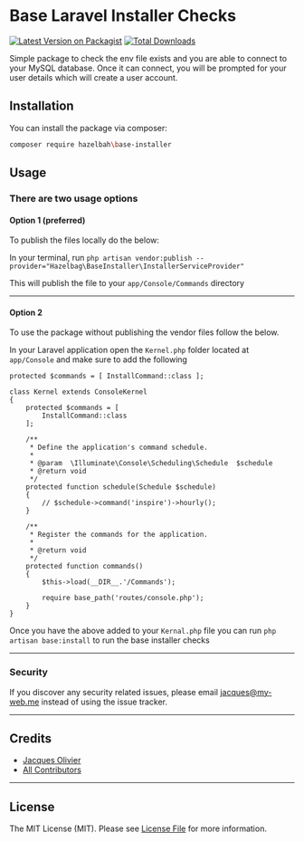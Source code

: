 # Base Laravel Installer Checks

[![Latest Version on Packagist](https://img.shields.io/packagist/v/hazelbag/base-installer.svg?style=flat-square)](https://packagist.org/packages/hazelbag/base-installer)
[![Total Downloads](https://img.shields.io/packagist/dt/hazelbag/base-installer.svg?style=flat-square)](https://packagist.org/packages/hazelbag/base-installer)

Simple package to check the env file exists and you are able to connect to your MySQL database. Once it can connect, you will be prompted for your user details which will create a user account.

## Installation

You can install the package via composer:

```bash
composer require hazelbah\base-installer
```

## Usage

### There are two usage options

#### Option 1 (preferred)

To publish the files locally do the below:

In your terminal, run `php artisan vendor:publish --provider="Hazelbag\BaseInstaller\InstallerServiceProvider"`

This will publish the file to your `app/Console/Commands` directory

---

#### Option 2

To use the package without publishing the vendor files follow the below.

In your Laravel application open the `Kernel.php` folder located at `app/Console` and make sure to add the following

`protected $commands = [ InstallCommand::class ];`

```
class Kernel extends ConsoleKernel
{
    protected $commands = [
        InstallCommand::class
    ];

    /**
     * Define the application's command schedule.
     *
     * @param  \Illuminate\Console\Scheduling\Schedule  $schedule
     * @return void
     */
    protected function schedule(Schedule $schedule)
    {
        // $schedule->command('inspire')->hourly();
    }

    /**
     * Register the commands for the application.
     *
     * @return void
     */
    protected function commands()
    {
        $this->load(__DIR__.'/Commands');

        require base_path('routes/console.php');
    }
}
```

Once you have the above added to your `Kernal.php` file you can run `php artisan base:install` to run the base installer checks

---
### Security

If you discover any security related issues, please email jacques@my-web.me instead of using the issue tracker.

---
## Credits

-   [Jacques Olivier](https://github.com/hazelbag)
-   [All Contributors](../../contributors)

---
## License

The MIT License (MIT). Please see [License File](LICENSE.md) for more information.